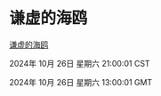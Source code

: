 # 谦虚的海鸥
[谦虚的海鸥](http://219.139.197.74:56308/qxdho/course/base/hotlink/index.php)

2024年 10月 26日 星期六 21:00:01 CST

2024年 10月 26日 星期六 13:00:01 GMT
